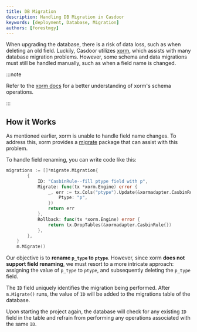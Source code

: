 ```yaml
---
title: DB Migration
description: Handling DB Migration in Casdoor
keywords: [deployment, Database, Migration]
authors: [forestmgy]
---
```


When upgrading the database, there is a risk of data loss, such as when deleting an old field. Luckily, Casdoor utilizes [xorm](https://xorm.io/), which assists with many database migration problems. However, some schema and data migrations must still be handled manually, such as when a field name is changed.

:::note

Refer to the [xorm docs](https://xorm.io/docs/chapter-03/readme/) for a better understanding of xorm's schema operations.

:::

## How it Works

As mentioned earlier, xorm is unable to handle field name changes. To address this, xorm provides a [migrate](https://gitea.com/xorm/xorm/src/branch/master/migrate) package that can assist with this problem.

To handle field renaming, you can write code like this:

```go
migrations := []*migrate.Migration{
        {
            ID: "CasbinRule--fill ptype field with p",
            Migrate: func(tx *xorm.Engine) error {
                _, err := tx.Cols("ptype").Update(&xormadapter.CasbinRule{
                    Ptype: "p",
                })
                return err
            },
            Rollback: func(tx *xorm.Engine) error {
                return tx.DropTables(&xormadapter.CasbinRule{})
            },
        },
    }
    m.Migrate()
```

Our objective is to **rename `p_type` to `ptype`**. However, since xorm **does not support field renaming**, we must resort to a more intricate approach: assigning the value of `p_type` to `ptype`, and subsequently deleting the `p_type` field.

The `ID` field uniquely identifies the migration being performed. After `m.Migrate()` runs, the value of `ID` will be added to the migrations table of the database.

Upon starting the project again, the database will check for any existing `ID` field in the table and refrain from performing any operations associated with the same `ID`.
